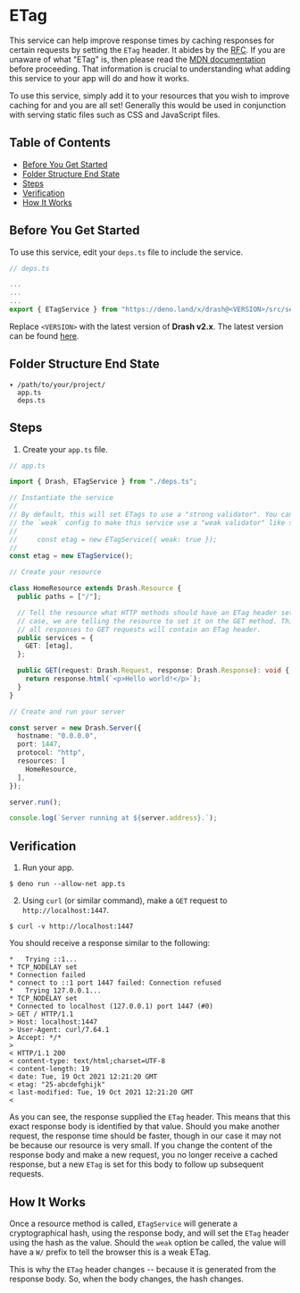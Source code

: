 # ETag

This service can help improve response times by caching responses for certain
requests by setting the `ETag` header. It abides by the
[RFC](https://datatracker.ietf.org/doc/html/rfc7232). If you are unaware of what
"ETag" is, then please read the
[MDN documentation](https://developer.mozilla.org/en-US/docs/Web/HTTP/Headers/ETag)
before proceeding. That information is crucial to understanding what adding this
service to your app will do and how it works.

To use this service, simply add it to your resources that you wish to improve
caching for and you are all set! Generally this would be used in conjunction
with serving static files such as CSS and JavaScript files.

## Table of Contents

- [Before You Get Started](#before-you-get-started)
- [Folder Structure End State](#folder-structure-end-state)
- [Steps](#steps)
- [Verification](#verification)
- [How It Works](#how-it-works)

## Before You Get Started

To use this service, edit your `deps.ts` file to include the service.

```typescript
// deps.ts

...
...
...
export { ETagService } from "https://deno.land/x/drash@<VERSION>/src/services/etag/etag.ts";
```

Replace `<VERSION>` with the latest version of **Drash v2.x**. The latest
version can be found [here](https://github.com/drashland/drash/releases/latest).

## Folder Structure End State

```text
▾ /path/to/your/project/
  app.ts
  deps.ts
```

## Steps

1. Create your `app.ts` file.

```typescript
// app.ts

import { Drash, ETagService } from "./deps.ts";

// Instantiate the service
//
// By default, this will set ETags to use a "strong validator". You can supply
// the `weak` config to make this service use a "weak validator" like so:
//
//     const etag = new ETagService({ weak: true });
//
const etag = new ETagService();

// Create your resource

class HomeResource extends Drash.Resource {
  public paths = ["/"];

  // Tell the resource what HTTP methods should have an ETag header set. In this
  // case, we are telling the resource to set it on the GET method. This means
  // all responses to GET requests will contain an ETag header.
  public services = {
    GET: [etag],
  };

  public GET(request: Drash.Request, response: Drash.Response): void {
    return response.html(`<p>Hello world!</p>`);
  }
}

// Create and run your server

const server = new Drash.Server({
  hostname: "0.0.0.0",
  port: 1447,
  protocol: "http",
  resources: [
    HomeResource,
  ],
});

server.run();

console.log(`Server running at ${server.address}.`);
```

## Verification

1. Run your app.

```shell
$ deno run --allow-net app.ts
```

2. Using `curl` (or similar command), make a `GET` request to
   `http://localhost:1447`.

```shell
$ curl -v http://localhost:1447
```

You should receive a response similar to the following:

```text
*   Trying ::1...
* TCP_NODELAY set
* Connection failed
* connect to ::1 port 1447 failed: Connection refused
*   Trying 127.0.0.1...
* TCP_NODELAY set
* Connected to localhost (127.0.0.1) port 1447 (#0)
> GET / HTTP/1.1
> Host: localhost:1447
> User-Agent: curl/7.64.1
> Accept: */*
>
< HTTP/1.1 200
< content-type: text/html;charset=UTF-8
< content-length: 19
< date: Tue, 19 Oct 2021 12:21:20 GMT
< etag: "25-abcdefghijk"
< last-modified: Tue, 19 Oct 2021 12:21:20 GMT
<
```

As you can see, the response supplied the `ETag` header. This means that this
exact response body is identified by that value. Should you make another
request, the response time should be faster, though in our case it may not be
because our resource is very small. If you change the content of the response
body and make a new request, you no longer receive a cached response, but a new
`ETag` is set for this body to follow up subsequent requests.

## How It Works

Once a resource method is called, `ETagService` will generate a cryptographical
hash, using the response body, and will set the `ETag` header using the hash as
the value. Should the `weak` option be called, the value will have a `W/` prefix
to tell the browser this is a weak ETag.

This is why the `ETag` header changes -- because it is generated from the
response body. So, when the body changes, the hash changes.
